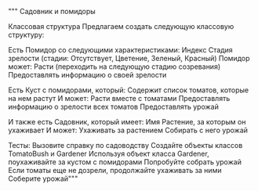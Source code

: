 """ Садовник и помидоры

Классовая структура
Предлагаем создать следующую классовую структуру:

Есть Помидор со следующими характеристиками:
Индекс Стадия зрелости
(стадии: Отсутствует, Цветение, Зеленый, Красный)
Помидор может:
Расти (переходить на следующую стадию созревания)
Предоставлять информацию о своей зрелости

Есть Куст с помидорами, который:
Содержит список томатов, которые на нем растут
И может:
Расти вместе с томатами
Предоставлять информацию о зрелости всех томатов
Предоставлять урожай

И также есть Садовник, который имеет:
Имя
Растение, за которым он ухаживает
И может:
Ухаживать за растением
Собирать с него урожай


Тесты:
Вызовите справку по садоводству
Создайте объекты классов TomatoBush и Gardener
Используя объект класса Gardener, поухаживайте за кустом с помидорами
Попробуйте собрать урожай
Если томаты еще не дозрели, продолжайте ухаживать за ними
Соберите урожай"""
